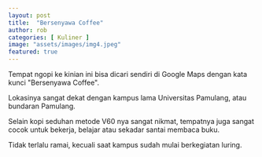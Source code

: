```yaml
---
layout: post
title:  "Bersenyawa Coffee"
author: rob
categories: [ Kuliner ]
image: "assets/images/img4.jpeg"
featured: true
---
```


Tempat ngopi ke kinian ini bisa dicari sendiri di Google Maps dengan kata kunci "Bersenyawa Coffee".

Lokasinya sangat dekat dengan kampus lama Universitas Pamulang, atau bundaran Pamulang. 

Selain kopi seduhan metode V60 nya sangat nikmat, tempatnya juga sangat cocok untuk bekerja, belajar atau sekadar santai membaca buku.

Tidak terlalu ramai, kecuali saat kampus sudah mulai berkegiatan luring.
